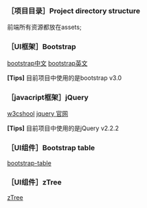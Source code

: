 ### **［项目目录］Project directory structure**
前端所有资源都放在assets; 


### **［UI框架］Bootstrap**
[bootstrap中文](http://www.bootcss.com)
[bootstrap英文](http://getbootstrap.com)

**[Tips]**  目前项目中使用的是bootstrap v3.0
### **［javacript框架］jQuery**
[w3cshool](http://www.w3school.com.cn/jquery/index.asp)
[jquery 官网](http://api.jquery.com/)

**[Tips]**  目前项目中使用的是jQuery v2.2.2
### **［UI组件］Bootstrap table**
[bootstrap-table](http://bootstrap-table.wenzhixin.net.cn/)

### **［UI组件］zTree**
[zTree](http://bootstrap-table.wenzhixin.net.cn/)


 
 

